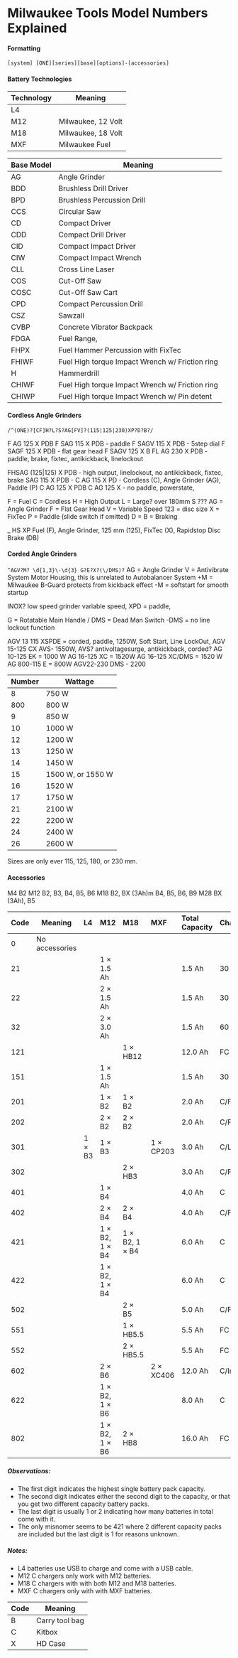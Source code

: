 # Milwaukee Tools Model Numbers Explained
#### Formatting

`[system] [ONE][series][base][options]-[accessories]`

#### Battery Technologies
| Technology | Meaning |
| - | - |
| L4 | 
| M12 | Milwaukee, 12 Volt |
| M18 | Milwaukee, 18 Volt |
| MXF | Milwaukee Fuel |

| Base Model | Meaning |
| - | - |
| AG | Angle Grinder
| BDD | Brushless Drill Driver |
| BPD | Brushless Percussion Drill |
| CCS | Circular Saw |
| CD | Compact Driver |
| CDD | Compact Drill Driver |
| CID | Compact Impact Driver |
| CIW | Compact Impact Wrench |
| CLL | Cross Line Laser |
| COS | Cut-Off Saw |
| COSC | Cut-Off Saw Cart |
| CPD | Compact Percussion Drill |
| CSZ| Sawzall |
| CVBP | Concrete Vibrator Backpack |
| FDGA | Fuel Range, 
| FHPX | Fuel Hammer Percussion with FixTec
| FHIWF | Fuel High torque Impact Wrench w/ Friction ring
| H | Hammerdrill |
| CHIWF | Fuel High torque Impact Wrench w/ Friction ring
| CHIWP | Fuel High torque Impact Wrench w/ Pin detent

#### Cordless Angle Grinders
``` /^(ONE)?[CF]H?L?S?AG[FV]?(115|125|230)XP?D?B?/ ```

F  AG  125 X PDB
F SAG  115 X PDB - paddle
F SAGV 115 X PDB - 5step dial
F SAGF 125 X PDB - flat gear head
F SAGV 125 X B
FL AG  230 X PDB - paddle, brake, fixtec, antikickback, linelockout

FHSAG  (125|125) X PDB - high output, linelockout, no antikickback, fixtec, brake
  SAG  115 X PDB - 
C  AG  115 X PD - Cordless (C), Angle Grinder (AG), Paddle (P)
C  AG  125 X PDB
C  AG  125 X - no paddle, powerstate, 

F = Fuel
C = Cordless
 H = High Output
 L = Large? over 180mm
 S ???
   AG = Angle Grinder
     F = Flat Gear Head
     V = Variable Speed
      123 = disc size
         X = FixTec
           P = Paddle (slide switch if omitted)
            D = 
             B = Braking


_ HS XP
Fuel (F), Angle Grinder, 125 mm (125), FixTec (X), Rapidstop Disc Brake (DB)

#### Corded Angle Grinders

``` ^AGV?M? \d{1,3}\-\d{3} G?E?X?(\/DMS)? ```
AG = Angle Grinder
V = Antivibrate System Motor Housing, this is unrelated to Autobalancer System
+M = Milwaukee B-Guard protects from kickback effect
-M = softstart for smooth startup

INOX? low speed grinder variable speed, 
XPD = paddle, 

G = Rotatable Main Handle
/
DMS = Dead Man Switch
-DMS = no line lockout function

   AGV 13 115 XSPDE = corded, paddle, 1250W, Soft Start, Line LockOut, 
   AGV 15-125 CX AVS- 1550W, AVS? antivoltagesurge, antikickback, corded?
   AG 10-125 EK = 1000 W
   AG 16-125 XC = 1520W
   AG 16-125 XC/DMS = 1520 W
   AG 800-115 E = 800W
   AGV22-230 DMS - 2200

| Number | Wattage |
| - | - |
| 8 | 750 W |
| 800 | 800 W |
| 9 | 850 W |
| 10 | 1000 W |
| 12 | 1200 W |
| 13 | 1250 W |
| 14 | 1450 W |
| 15 | 1500 W, or 1550 W |
| 16 | 1520 W |
| 17 | 1750 W |
| 21 | 2100 W |
| 22 | 2200 W |
| 24 | 2400 W |
| 26 | 2600 W |

Sizes are only ever 115, 125, 180, or 230 mm.

#### Accessories

M4 B2
M12 B2, B3, B4, B5, B6
M18 B2, BX (3Ah)m B4, B5, B6, B9
M28 BX (3Ah), B5

| Code | Meaning | L4 | M12 | M18 | MXF | Total Capacity | Charger
| - | - | :- | :- | :- | :- | :- | :- |
| 0 | No accessories | | | | | | |
| 21 | | | 1 &times; 1.5 Ah | | | 1.5 Ah | 30 min |
| 22 | | | 2 &times; 1.5 Ah | | | 1.5 Ah | 30 min |
| 32 | | | 2 &times; 3.0 Ah | | | 1.5 Ah | 60 min |
| 121 | | | | 1 &times; HB12 | | 12.0 Ah | FC |
| 151 | | | 1 &times; 1.5 Ah | | | 1.5 Ah | 30 min |
| 201 | | | 1 &times; B2 | 1 &times; B2 | | 2.0 Ah | C/FC |
| 202 | | | 2 &times; B2 | 2 &times; B2 | | 2.0 Ah | C/FC |
| 301 | | 1 &times; B3 | 1 &times; B3 | | 1 &times; CP203 | 3.0 Ah | C/L4 |
| 302 | | | | 2 &times; HB3 | | 3.0 Ah | C/FC |
| 401 | | | 1 &times; B4 | | | 4.0 Ah | C |
| 402 | | | 2 &times; B4 | 2 &times; B4 | | 4.0 Ah | C/FC |
| 421 | | | 1 &times; B2, 1 &times; B4 | 1 &times; B2, 1 &times; B4 | | 6.0 Ah | C |
| 422 | | | 1 &times; B2, 1 &times; B4 | | | 6.0 Ah | C |
| 502 | | | | 2 &times; B5 | | 5.0 Ah | C/FC |
| 551 | | | | 1 &times; HB5.5 | | 5.5 Ah | FC |
| 552 | | | | 2 &times; HB5.5 | | 5.5 Ah | FC |
| 602 | | | 2 &times; B6 | | 2 &times; XC406 | 12.0 Ah | C/Integrated |
| 622 | | | 1 &times; B2, 1 &times; B6 | | | 8.0 Ah | C |
| 802 | | | 1 &times; B2, 1 &times; B6 | 2 &times; HB8 | | 16.0 Ah | FC |

##### Observations:
- The first digit indicates the highest single battery pack capacity.
- The second digit indicates either the second digit to the capacity, or that you get two different capacity battery packs.
- The last digit is usually 1 or 2 indicating how many batteries in total come with it.
- The only misnomer seems to be 421 where 2 different capacity packs are included but the last digit is 1 for reasons unknown.

##### Notes:
- L4 batteries use USB to charge and come with a USB cable.
- M12 C chargers only work with M12 batteries.
- M18 C chargers with with both M12 and M18 batteries.
- MXF C chargers only with with MXF batteries.


| Code | Meaning |
| - | - |
| B | Carry tool bag |
| C | Kitbox |
| X | HD Case |
